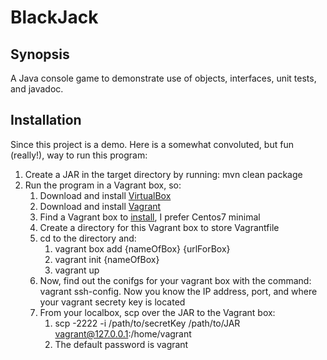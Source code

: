 # BlackJack

## Synopsis
A Java console game to demonstrate use of objects, interfaces, unit tests, and javadoc.

## Installation
Since this project is a demo. Here is a somewhat convoluted, but fun (really!), way to run 
this program:

1. Create a JAR in the target directory by running: mvn clean package
2. Run the program in a Vagrant box, so:
    1. Download and install [VirtualBox](https://www.virtualbox.org/wiki/Downloads)
    2. Download and install [Vagrant](https://www.vagrantup.com/docs/installation/)
    3. Find a Vagrant box to [install](http://www.vagrantbox.es/), I prefer Centos7 minimal
    4. Create a directory for this Vagrant box to store Vagrantfile
    5. cd to the directory and:
        1. vagrant box add {nameOfBox} {urlForBox}
        2. vagrant init {nameOfBox}
        3. vagrant up
    6. Now, find out the conifgs for your vagrant box with the command: vagrant ssh-config. Now you know the IP address,
    port, and where your vagrant secrety key is located
    7. From your localbox, scp over the JAR to the Vagrant box:
        1. scp -2222 -i /path/to/secretKey /path/to/JAR vagrant@127.0.0.1:/home/vagrant
        2. The default password is vagrant
 

